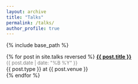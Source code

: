 ```yaml
---
layout: archive
title: "Talks"
permalink: /talks/
author_profile: true
---
```


<style type="text/css">
 #dates { color: #808080; font-size: small; }
</style>

{% include base_path %}

{% for post in site.talks reversed %}
  <b><a href="{{ post.url | prepend: site.resource }}.html"> {{ post.title }} </a></b>  
  <span id="dates">{{ post.date | date: "%B %Y" }}</span>  
  {{ post.type }} at {{ post.venue }}  
{% endfor %}
